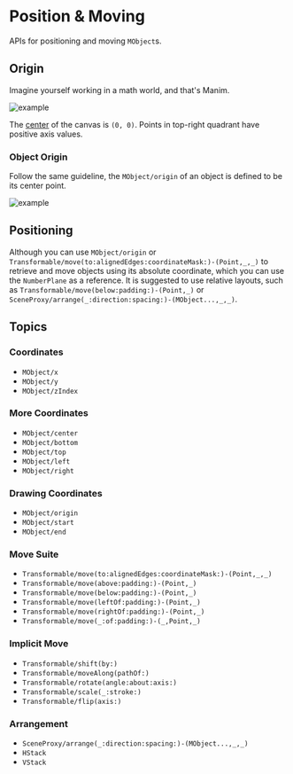 
# Position & Moving

APIs for positioning and moving ``MObject``s.

## Origin

Imagine yourself working in a math world, and that's Manim.

![example](VectorArrow)

The [center](PointProtocol/center) of the canvas is `(0, 0)`. Points in top-right quadrant have positive axis values.


### Object Origin

Follow the same guideline, the ``MObject/origin`` of an object is defined to be its center point.

![example](origin)


## Positioning

Although you can use ``MObject/origin`` or ``Transformable/move(to:alignedEdges:coordinateMask:)-(Point,_,_)`` to retrieve and move objects using its absolute coordinate, which you can use the ``NumberPlane`` as a reference. It is suggested to use relative layouts, such as ``Transformable/move(below:padding:)-(Point,_)`` or ``SceneProxy/arrange(_:direction:spacing:)-(MObject...,_,_)``.



## Topics

### Coordinates
- ``MObject/x``
- ``MObject/y``
- ``MObject/zIndex``

### More Coordinates
- ``MObject/center``
- ``MObject/bottom``
- ``MObject/top``
- ``MObject/left``
- ``MObject/right``

### Drawing Coordinates
- ``MObject/origin``
- ``MObject/start``
- ``MObject/end``

### Move Suite
- ``Transformable/move(to:alignedEdges:coordinateMask:)-(Point,_,_)``
- ``Transformable/move(above:padding:)-(Point,_)``
- ``Transformable/move(below:padding:)-(Point,_)``
- ``Transformable/move(leftOf:padding:)-(Point,_)``
- ``Transformable/move(rightOf:padding:)-(Point,_)``
- ``Transformable/move(_:of:padding:)-(_,Point,_)``

### Implicit Move
- ``Transformable/shift(by:)``
- ``Transformable/moveAlong(pathOf:)``
- ``Transformable/rotate(angle:about:axis:)``
- ``Transformable/scale(_:stroke:)``
- ``Transformable/flip(axis:)``

### Arrangement
- ``SceneProxy/arrange(_:direction:spacing:)-(MObject...,_,_)``
- ``HStack``
- ``VStack``
